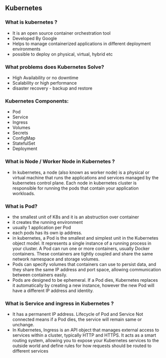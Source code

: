 ## Kubernetes

### What is kubernetes ?
- It is an open source container orchestration tool
- Developed By Google
- Helps to manage containerized applications in different deployment environments
- possible to deploy on physical, virtual, hybrid etc

### What problems does Kubernetes Solve?
- High Availability or no downtime
- Scalability or high performance
- disaster recovery - backup and restore

### Kubernetes Components:
- Pod
- Service
- Ingress
- Volumes
- Secrets
- ConfigMap
- StatefulSet
- Deployment

### What is Node / Worker Node in Kubernetes ?
- In kubernetes, a node (also known as worker node) is a physical or virtual machine that runs the applications and services managed by the kubernetes control plane. Each node in kubernetes cluster is responsible for running the pods that contain your application workloads.

### What is Pod?
- the smallest unit of K8s and it is an abstruction over container 
- it creates the running environment 
- usually 1 application per Pod
- each pods has its own ip address.
- in kubernetes, a Pod is the smallest and simplest unit in the Kubernetes object model. It represents a single instance of a running process in  your cluster. A Pod can run one or more containers, usually Docker containers. These containers are tightly coupled and share the same network namespace and storage volumes.
- Pods can specify volumes that containers can use to persist data, and they share the same IP address and port space, allowing communication between containers easily. 
- Pods are designed to be ephemeral. If a Pod dies, Kubernetes replaces it automatically by creating a new instance, however the new Pod will have a different IP address and identity.

### What is Service and ingress in Kubernetes ?
- It has a permanent IP address. Lifecycle of Pod and Service Not connected means if a Pod dies, the service will remain same or unchange.
- In Kubernetes, Ingress is an API object that manages external access to services within a cluster, typically HTTP and HTTPS. It acts as a smart routing system, allowing you to expose your Kubernetes services to the outside world and define rules for how requests should be routed to different services
 
